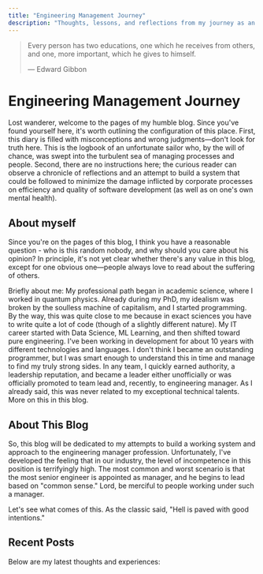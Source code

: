 ```yaml
---
title: "Engineering Management Journey"
description: "Thoughts, lessons, and reflections from my journey as an engineering manager"
---
```


> Every person has two educations, one which he receives from others, and one, more important, which he gives to himself.
> 
> — Edward Gibbon

# Engineering Management Journey

Lost wanderer, welcome to the pages of my humble blog. Since you've found yourself here, it's worth outlining the configuration of this place. First, this diary is filled with misconceptions and wrong judgments—don't look for truth here. This is the logbook of an unfortunate sailor who, by the will of chance, was swept into the turbulent sea of managing processes and people. Second, there are no instructions here; the curious reader can observe a chronicle of reflections and an attempt to build a system that could be followed to minimize the damage inflicted by corporate processes on efficiency and quality of software development (as well as on one's own mental health).

## About myself

Since you're on the pages of this blog, I think you have a reasonable question - who is this random nobody, and why should you care about his opinion? In principle, it's not yet clear whether there's any value in this blog, except for one obvious one—people always love to read about the suffering of others.

Briefly about me: My professional path began in academic science, where I worked in quantum physics. Already during my PhD, my idealism was broken by the soulless machine of capitalism, and I started programming. By the way, this was quite close to me because in exact sciences you have to write quite a lot of code (though of a slightly different nature). My IT career started with Data Science, ML Learning, and then shifted toward pure engineering. I've been working in development for about 10 years with different technologies and languages. I don't think I became an outstanding programmer, but I was smart enough to understand this in time and manage to find my truly strong sides. In any team, I quickly earned authority, a leadership reputation, and became a leader either unofficially or was officially promoted to team lead and, recently, to engineering manager. As I already said, this was never related to my exceptional technical talents. More on this in this blog.

## About This Blog

So, this blog will be dedicated to my attempts to build a working system and approach to the engineering manager profession. Unfortunately, I've developed the feeling that in our industry, the level of incompetence in this position is terrifyingly high. The most common and worst scenario is that the most senior engineer is appointed as manager, and he begins to lead based on "common sense." Lord, be merciful to people working under such a manager.

Let's see what comes of this. As the classic said, "Hell is paved with good intentions."

## Recent Posts

Below are my latest thoughts and experiences:
